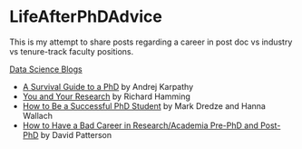 # LifeAfterPhDAdvice
This is my attempt to share posts regarding a career in post doc vs industry vs tenure-track faculty positions. 

[Data Science Blogs](https://www.reddit.com/r/datascience/comments/3n879z/a_summary_of_some_a_recent_data_scientist_hiring/)
* [A Survival Guide to a PhD](http://karpathy.github.io/2016/09/07/phd/) by Andrej Karpathy
* [You and Your Research](http://www.cs.virginia.edu/~robins/YouAndYourResearch.html) by Richard Hamming
* [How to Be a Successful PhD Student](http://dirichlet.net/pdf/dredze12how.pdf) by Mark Dredze and Hanna Wallach
* [How to Have a Bad Career in Research/Academia Pre-PhD and Post-PhD](https://drive.google.com/file/d/0Bzis5MXW83vCdUdXYnFIVDVOSkE/view) by David Patterson
